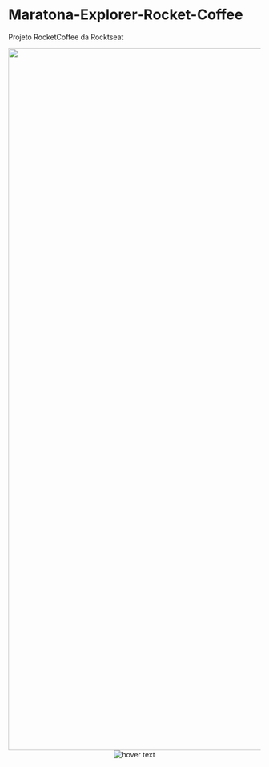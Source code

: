# Maratona-Explorer-Rocket-Coffee

Projeto RocketCoffee da Rocktseat


<p align = "center">
  <img src="![rocketcoffee](https://user-images.githubusercontent.com/97231470/183439042-773327c3-a571-4e09-a581-323b7f69b3c2.png)
" width="1400px" title="hover text">
  <img src="![rocketcoffeemobile](https://user-images.githubusercontent.com/97231470/183439306-0afeb93c-2aaf-4711-9cf4-c781e00cfe39.png)
  " title="hover text">
</p>
